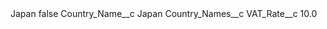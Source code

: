 <?xml version="1.0" encoding="UTF-8"?>
<CustomMetadata xmlns="http://soap.sforce.com/2006/04/metadata" xmlns:xsi="http://www.w3.org/2001/XMLSchema-instance" xmlns:xsd="http://www.w3.org/2001/XMLSchema">
    <label>Japan</label>
    <protected>false</protected>
    <values>
        <field>Country_Name__c</field>
        <value xsi:type="xsd:string">Japan</value>
    </values>
    <values>
        <field>Country_Names__c</field>
        <value xsi:nil="true"/>
    </values>
    <values>
        <field>VAT_Rate__c</field>
        <value xsi:type="xsd:double">10.0</value>
    </values>
</CustomMetadata>
